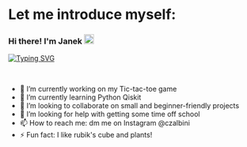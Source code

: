 <h1>Let me introduce myself:</h1>
<h3>Hi there! I'm Janek <img src="https://camo.githubusercontent.com/e8e7b06ecf583bc040eb60e44eb5b8e0ecc5421320a92929ce21522dbc34c891/68747470733a2f2f6d656469612e67697068792e636f6d2f6d656469612f6876524a434c467a6361737252346961377a2f67697068792e676966" height=20> </h3> 

[![Typing SVG](https://readme-typing-svg.herokuapp.com?color=%2336BCF7&lines=Computer+geeek;Rubik's+cube+solver;High+school+student;Physics+enjoyer;Mathematics+enjoyer)](https://git.io/typing-svg)

<br/>

- 🔭 I’m currently working on my Tic-tac-toe game
- 🌱 I’m currently learning Python Qiskit
- 👯 I’m looking to collaborate on small and beginner-friendly projects
- 🤔 I’m looking for help with getting some time off school
- 📫 How to reach me: dm me on Instagram @czalbini
- ⚡ Fun fact: I like rubik's cube and plants!

